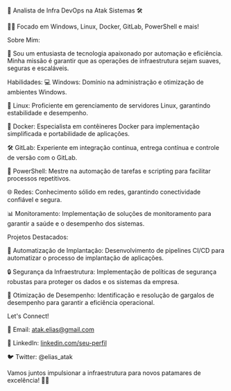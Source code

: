 🚀 Analista de Infra DevOps na Atak Sistemas 🛠️

👨‍💻 Focado em Windows, Linux, Docker, GitLab, PowerShell e mais!

Sobre Mim:

🔧 Sou um entusiasta de tecnologia apaixonado por automação e eficiência. Minha missão é garantir que as operações de infraestrutura sejam suaves, seguras e escaláveis.

Habilidades:
💻 Windows: Domínio na administração e otimização de ambientes Windows.

🐧 Linux: Proficiente em gerenciamento de servidores Linux, garantindo estabilidade e desempenho.

🐳 Docker: Especialista em contêineres Docker para implementação simplificada e portabilidade de aplicações.

🛠️ GitLab: Experiente em integração contínua, entrega contínua e controle de versão com o GitLab.

💪 PowerShell: Mestre na automação de tarefas e scripting para facilitar processos repetitivos.

🌐 Redes: Conhecimento sólido em redes, garantindo conectividade confiável e segura.

📊 Monitoramento: Implementação de soluções de monitoramento para garantir a saúde e o desempenho dos sistemas.

Projetos Destacados:

🌟 Automatização de Implantação: Desenvolvimento de pipelines CI/CD para automatizar o processo de implantação de aplicações.

🔒 Segurança da Infraestrutura: Implementação de políticas de segurança robustas para proteger os dados e os sistemas da empresa.

🚀 Otimização de Desempenho: Identificação e resolução de gargalos de desempenho para garantir a eficiência operacional.

Let's Connect!

📧 Email: atak.elias@gmail.com

🔗 LinkedIn: [linkedin.com/seu-perfil](https://www.linkedin.com/in/elias-andrade-21574b2b4/)

🐦 Twitter: @elias_atak

Vamos juntos impulsionar a infraestrutura para novos patamares de excelência! 🚀🔥
